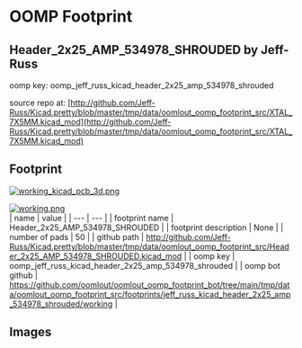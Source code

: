 # OOMP Footprint  
## Header_2x25_AMP_534978_SHROUDED  by Jeff-Russ  
  
oomp key: oomp_jeff_russ_kicad_header_2x25_amp_534978_shrouded  
  
source repo at: [http://github.com/Jeff-Russ/Kicad.pretty/blob/master/tmp/data/oomlout_oomp_footprint_src/XTAL_7X5MM.kicad_mod](http://github.com/Jeff-Russ/Kicad.pretty/blob/master/tmp/data/oomlout_oomp_footprint_src/XTAL_7X5MM.kicad_mod)  
## Footprint  
  
[![working_kicad_pcb_3d.png](working_kicad_pcb_3d_600.png)](working_kicad_pcb_3d.png)  
  
[![working.png](working_600.png)](working.png)  
| name | value | 
| --- | --- | 
| footprint name | Header_2x25_AMP_534978_SHROUDED | 
| footprint description | None | 
| number of pads | 50 | 
| github path | http://github.com/Jeff-Russ/Kicad.pretty/blob/master/tmp/data/oomlout_oomp_footprint_src/Header_2x25_AMP_534978_SHROUDED.kicad_mod | 
| oomp key | oomp_jeff_russ_kicad_header_2x25_amp_534978_shrouded | 
| oomp bot github | https://github.com/oomlout/oomlout_oomp_footprint_bot/tree/main/tmp/data/oomlout_oomp_footprint_src/footprints/jeff_russ_kicad_header_2x25_amp_534978_shrouded/working | 
## Images  
